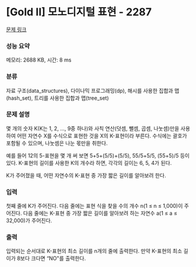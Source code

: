 # [Gold II] 모노디지털 표현 - 2287 

[문제 링크](https://www.acmicpc.net/problem/2287) 

### 성능 요약

메모리: 2688 KB, 시간: 8 ms

### 분류

자료 구조(data_structures), 다이나믹 프로그래밍(dp), 해시를 사용한 집합과 맵(hash_set), 트리를 사용한 집합과 맵(tree_set)

### 문제 설명

<p>몇 개의 숫자 K(K는 1, 2, …, 9중 하나)와 사칙 연산(덧셈, 뺄셈, 곱셈, 나눗셈)만을 사용하여 어떤 자연수 X를 수식으로 표현한 것을 X의 K-표현이라 부른다. 수식에는 괄호가 포함될 수 있으며, 나눗셈은 나눈 몫만을 취한다.</p>

<p>예를 들어 12의 5-표현을 몇 개 써 보면 5+5+(5/5)+(5/5), 55/5+5/5, (55+5)/5 등이 있다. K-표현의 길이를 사용한 K의 개수라 하면, 각각의 길이는 6, 5, 4가 된다.</p>

<p>K가 주어졌을 때, 어떤 자연수의 K-표현 중 가장 짧은 길이를 알아보려 한다.</p>

### 입력 

 <p>첫째 줄에 K가 주어진다. 다음 줄에는 표현 식을 찾을 수의 개수 n(1 ≤ n ≤ 1,000)이 주어진다. 다음 줄에는 K-표현 중 가장 짧은 길이를 알아보려 하는 자연수 a(1 ≤ a ≤ 32,000)가 주어진다.</p>

### 출력 

 <p>입력되는 순서대로 K-표현의 최소 길이를 n개의 줄에 출력한다. 만약 K-표현의 최소 길이가 8보다 크다면 “NO"를 출력한다.</p>

